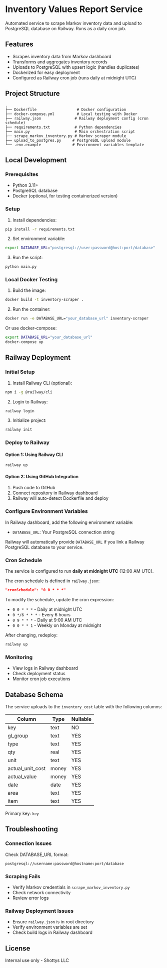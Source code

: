# Inventory Values Report Service

Automated service to scrape Markov inventory data and upload to PostgreSQL database on Railway. Runs as a daily cron job.

## Features

- Scrapes inventory data from Markov dashboard
- Transforms and aggregates inventory records
- Uploads to PostgreSQL with upsert logic (handles duplicates)
- Dockerized for easy deployment
- Configured as Railway cron job (runs daily at midnight UTC)

## Project Structure

```
.
├── Dockerfile                  # Docker configuration
├── docker-compose.yml          # Local testing with Docker
├── railway.json               # Railway deployment config (cron schedule)
├── requirements.txt           # Python dependencies
├── main.py                    # Main orchestration script
├── scrape_markov_inventory.py # Markov scraper module
├── upload_to_postgres.py     # PostgreSQL upload module
└── .env.example              # Environment variables template
```

## Local Development

### Prerequisites

- Python 3.11+
- PostgreSQL database
- Docker (optional, for testing containerized version)

### Setup

1. Install dependencies:
```bash
pip install -r requirements.txt
```

2. Set environment variable:
```bash
export DATABASE_URL="postgresql://user:password@host:port/database"
```

3. Run the script:
```bash
python main.py
```

### Local Docker Testing

1. Build the image:
```bash
docker build -t inventory-scraper .
```

2. Run the container:
```bash
docker run -e DATABASE_URL="your_database_url" inventory-scraper
```

Or use docker-compose:
```bash
export DATABASE_URL="your_database_url"
docker-compose up
```

## Railway Deployment

### Initial Setup

1. Install Railway CLI (optional):
```bash
npm i -g @railway/cli
```

2. Login to Railway:
```bash
railway login
```

3. Initialize project:
```bash
railway init
```

### Deploy to Railway

#### Option 1: Using Railway CLI

```bash
railway up
```

#### Option 2: Using GitHub Integration

1. Push code to GitHub
2. Connect repository in Railway dashboard
3. Railway will auto-detect Dockerfile and deploy

### Configure Environment Variables

In Railway dashboard, add the following environment variable:

- `DATABASE_URL`: Your PostgreSQL connection string

Railway will automatically provide `DATABASE_URL` if you link a Railway PostgreSQL database to your service.

### Cron Schedule

The service is configured to run **daily at midnight UTC** (12:00 AM UTC).

The cron schedule is defined in `railway.json`:
```json
"cronSchedule": "0 0 * * *"
```

To modify the schedule, update the cron expression:
- `0 0 * * *` - Daily at midnight UTC
- `0 */6 * * *` - Every 6 hours
- `0 9 * * *` - Daily at 9:00 AM UTC
- `0 0 * * 1` - Weekly on Monday at midnight

After changing, redeploy:
```bash
railway up
```

### Monitoring

- View logs in Railway dashboard
- Check deployment status
- Monitor cron job executions

## Database Schema

The service uploads to the `inventory_cost` table with the following columns:

| Column            | Type  | Nullable |
|-------------------|-------|----------|
| key               | text  | NO       |
| gl_group          | text  | YES      |
| type              | text  | YES      |
| qty               | real  | YES      |
| unit              | text  | YES      |
| actual_unit_cost  | money | YES      |
| actual_value      | money | YES      |
| date              | date  | YES      |
| area              | text  | YES      |
| item              | text  | YES      |

Primary key: `key`

## Troubleshooting

### Connection Issues

Check DATABASE_URL format:
```
postgresql://username:password@hostname:port/database
```

### Scraping Fails

- Verify Markov credentials in `scrape_markov_inventory.py`
- Check network connectivity
- Review error logs

### Railway Deployment Issues

- Ensure `railway.json` is in root directory
- Verify environment variables are set
- Check build logs in Railway dashboard

## License

Internal use only - Shottys LLC
